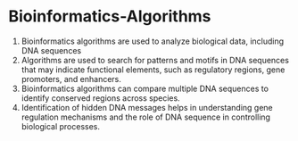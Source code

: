 # Bioinformatics-Algorithms
1. Bioinformatics algorithms are used to analyze biological data, including DNA sequences
2. Algorithms are used to search for patterns and motifs in DNA sequences that may indicate functional elements, such as regulatory regions, gene promoters, and enhancers.
3. Bioinformatics algorithms can compare multiple DNA sequences to identify conserved regions across species.
4. Identification of hidden DNA messages helps in understanding gene regulation mechanisms and the role of DNA sequence in controlling biological processes.
